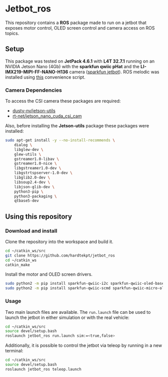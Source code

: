 # Jetbot_ros

This repository contains a **ROS** package made to run on a jetbot that exposes motor control, OLED screen control and camera access on ROS topics.

## Setup

This package was tested on **JetPack 4.6.1** with **L4T 32.7.1** running on an NVIDIA Jetson Nano (4Gb) with the **sparkfun qwiic pHat** and the **LI-IMX219-MIPI-FF-NANO-H136** camera ([sparkfun jetbot](https://www.sparkfun.com/products/18486)). ROS melodic was installed using [this](https://github.com/jetsonhacks/installROS) convenience script.

### Camera Dependencies

To access the CSI camera these packages are required:

- [dusty-nv/jetson-utils](https://github.com/dusty-nv/jetson-utils)
- [rt-net/jetson_nano_cuda_csi_cam](https://github.com/rt-net/jetson_nano_cuda_csi_cam_ros)

Also, before installing the **Jetson-utils** package these packages were installed:

```bash
sudo apt-get install -y --no-install-recommends \
    dialog \
    libglew-dev \
    glew-utils \
    gstreamer1.0-libav \
    gstreamer1.0-nice \
    libgstreamer1.0-dev \
    libgstrtspserver-1.0-dev \
    libglib2.0-dev \
    libsoup2.4-dev \
    libjson-glib-dev \
    python3-pip \
    python3-packaging \
    qtbase5-dev
```

## Using this repository

### Download and install

Clone the repository into the workspace and build it.

```bash
cd ~/catkin_ws/src
git clone https://github.com/hardtekpt/jetbot_ros
cd ~/catkin_ws
catkin_make
```

Install the motor and OLED screen drivers.

```bash
sudo python2 -m pip install sparkfun-qwiic-i2c sparkfun-qwiic-oled-base
sudo python2 -m pip install sparkfun-qwiic-scmd sparkfun-qwiic-micro-oled
```

### Usage

Two main launch files are available. The ```run.launch``` file can be used to launch the jetbot in either simulation or with the real vehicle:

```bash
cd ~/catkin_ws/src
source devel/setup.bash
roslaunch jetbot_ros run.launch sim:=<true,false>
```

Additionally, it is possible to control the jetbot via teleop by running in a new terminal:

```bash
cd ~/catkin_ws/src
source devel/setup.bash
roslaunch jetbot_ros teleop.launch
```
